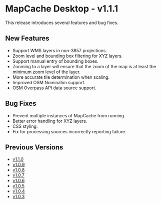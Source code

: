 # MapCache Desktop - v1.1.1

This release introduces several features and bug fixes.

## New Features
 * Support WMS layers in non-3857 projections.
 * Zoom level and bounding box filtering for XYZ layers.
 * Support manual entry of bounding boxes.
 * Zooming to a layer will ensure that the zoom of the map is at least the minimum zoom level of the layer.
 * More accurate tile determination when scaling.
 * Improved OSM Nominatim support.
 * OSM Overpass API data source support.

## Bug Fixes
 * Prevent multiple instances of MapCache from running.
 * Better error handling for XYZ layers.
 * CSS styling.
 * Fix for processing sources incorrectly reporting failure.

## Previous Versions
 * [v1.1.0](https://github.com/ngageoint/mapcache-electron/blob/v1.1.0/changelog/v1.1.0.md)
 * [v1.0.9](https://github.com/ngageoint/mapcache-electron/blob/v1.0.9/changelog/v1.0.9.md)
 * [v1.0.8](https://github.com/ngageoint/mapcache-electron/blob/v1.0.8/changelog/v1.0.8.md)
 * [v1.0.7](https://github.com/ngageoint/mapcache-electron/blob/v1.0.7/changelog/v1.0.7.md)
 * [v1.0.6](https://github.com/ngageoint/mapcache-electron/blob/v1.0.6/changelog/v1.0.6.md)
 * [v1.0.5](https://github.com/ngageoint/mapcache-electron/blob/v1.0.5/changelog/v1.0.5.md)
 * [v1.0.4](https://github.com/ngageoint/mapcache-electron/blob/v1.0.5/changelog/v1.0.4.md)
 * [v1.0.3](https://github.com/ngageoint/mapcache-electron/blob/v1.0.5/changelog/v1.0.3.md)
